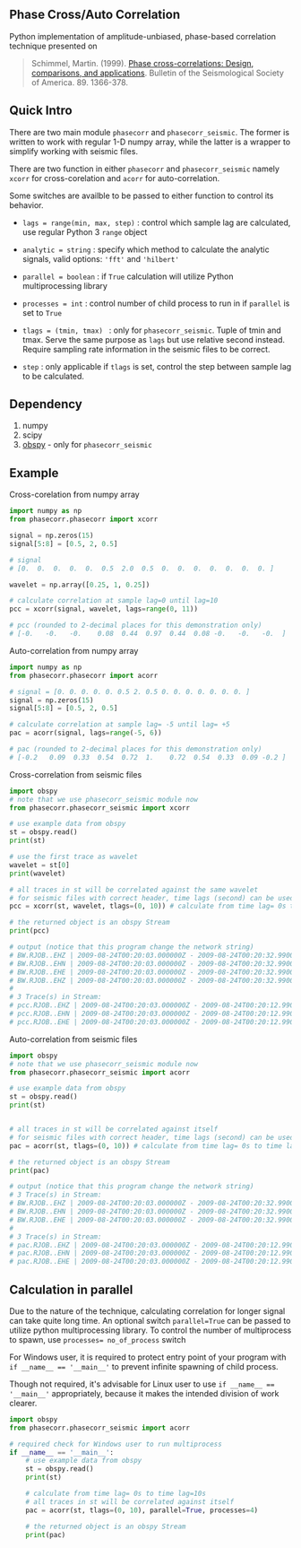 ## Phase Cross/Auto Correlation
Python implementation of amplitude-unbiased, phase-based correlation technique presented on

> Schimmel, Martin. (1999). [Phase cross-correlations: Design, comparisons, and applications](https://www.researchgate.net/publication/228578991_Phase_cross-correlations_Design_comparisons_and_applications). Bulletin of the Seismological Society of America. 89. 1366-378. 

## Quick Intro

There are two main module `phasecorr` and `phasecorr_seismic`. 
The former is written to work with regular 1-D numpy array, while the latter is a wrapper to simplify working with seismic files.

There are two function in either `phasecorr` and `phasecorr_seismic` namely `xcorr` for cross-corelation and `acorr` for auto-correlation.

Some switches are availble to be passed to either function to control its behavior.
- `lags = range(min, max, step)` : control which sample lag are calculated, use regular Python 3 `range` object 
- `analytic = string` : specify which method to calculate the analytic signals, valid options: `'fft'` and `'hilbert'`
- `parallel = boolean` : if `True` calculation will utilize Python multiprocessing library
- `processes = int` : control number of child process to run in if `parallel` is set to `True`


- `tlags = (tmin, tmax) ` : only for `phasecorr_seismic`. Tuple of tmin and tmax. Serve the same purpose as `lags` but use relative second instead. Require sampling rate information in the seismic files to be correct.
- `step` : only applicable if `tlags` is set, control the step between sample lag to be calculated.
## Dependency

1. numpy
2. scipy
3. [obspy](https://github.com/obspy/obspy) - only for `phasecorr_seismic`

## Example

Cross-corelation from numpy array
```python
import numpy as np
from phasecorr.phasecorr import xcorr

signal = np.zeros(15)
signal[5:8] = [0.5, 2, 0.5]

# signal
# [0.  0.  0.  0.  0.  0.5  2.0  0.5  0.  0.  0.  0.  0.  0.  0. ]

wavelet = np.array([0.25, 1, 0.25])

# calculate correlation at sample lag=0 until lag=10
pcc = xcorr(signal, wavelet, lags=range(0, 11))

# pcc (rounded to 2-decimal places for this demonstration only)
# [-0.   -0.   -0.    0.08  0.44  0.97  0.44  0.08 -0.   -0.   -0.  ]
```
Auto-correlation from numpy array
```python
import numpy as np
from phasecorr.phasecorr import acorr

# signal = [0. 0. 0. 0. 0. 0.5 2. 0.5 0. 0. 0. 0. 0. 0. 0. ]
signal = np.zeros(15)
signal[5:8] = [0.5, 2, 0.5]

# calculate correlation at sample lag= -5 until lag= +5
pac = acorr(signal, lags=range(-5, 6))

# pac (rounded to 2-decimal places for this demonstration only)
# [-0.2   0.09  0.33  0.54  0.72  1.    0.72  0.54  0.33  0.09 -0.2 ]
```

Cross-correlation from seismic files
```python
import obspy
# note that we use phasecorr_seismic module now
from phasecorr.phasecorr_seismic import xcorr

# use example data from obspy
st = obspy.read()
print(st)

# use the first trace as wavelet
wavelet = st[0]
print(wavelet)

# all traces in st will be correlated against the same wavelet
# for seismic files with correct header, time lags (second) can be used instead of sample lags
pcc = xcorr(st, wavelet, tlags=(0, 10)) # calculate from time lag= 0s to time lag= 10s

# the returned object is an obspy Stream
print(pcc)

# output (notice that this program change the network string)
# BW.RJOB..EHZ | 2009-08-24T00:20:03.000000Z - 2009-08-24T00:20:32.990000Z | 100.0 Hz, 3000 samples
# BW.RJOB..EHN | 2009-08-24T00:20:03.000000Z - 2009-08-24T00:20:32.990000Z | 100.0 Hz, 3000 samples
# BW.RJOB..EHE | 2009-08-24T00:20:03.000000Z - 2009-08-24T00:20:32.990000Z | 100.0 Hz, 3000 samples
# BW.RJOB..EHZ | 2009-08-24T00:20:03.000000Z - 2009-08-24T00:20:32.990000Z | 100.0 Hz, 3000 samples
#
# 3 Trace(s) in Stream:
# pcc.RJOB..EHZ | 2009-08-24T00:20:03.000000Z - 2009-08-24T00:20:12.990000Z | 100.0 Hz, 1000 samples
# pcc.RJOB..EHN | 2009-08-24T00:20:03.000000Z - 2009-08-24T00:20:12.990000Z | 100.0 Hz, 1000 samples
# pcc.RJOB..EHE | 2009-08-24T00:20:03.000000Z - 2009-08-24T00:20:12.990000Z | 100.0 Hz, 1000 samples
```
Auto-correlation from seismic files
```python
import obspy
# note that we use phasecorr_seismic module now
from phasecorr.phasecorr_seismic import acorr

# use example data from obspy
st = obspy.read()
print(st)


# all traces in st will be correlated against itself
# for seismic files with correct header, time lags (second) can be used instead of sample lags
pac = acorr(st, tlags=(0, 10)) # calculate from time lag= 0s to time lag=10s

# the returned object is an obspy Stream
print(pac)

# output (notice that this program change the network string)
# 3 Trace(s) in Stream:
# BW.RJOB..EHZ | 2009-08-24T00:20:03.000000Z - 2009-08-24T00:20:32.990000Z | 100.0 Hz, 3000 samples
# BW.RJOB..EHN | 2009-08-24T00:20:03.000000Z - 2009-08-24T00:20:32.990000Z | 100.0 Hz, 3000 samples
# BW.RJOB..EHE | 2009-08-24T00:20:03.000000Z - 2009-08-24T00:20:32.990000Z | 100.0 Hz, 3000 samples
#
# 3 Trace(s) in Stream:
# pac.RJOB..EHZ | 2009-08-24T00:20:03.000000Z - 2009-08-24T00:20:12.990000Z | 100.0 Hz, 1000 samples
# pac.RJOB..EHN | 2009-08-24T00:20:03.000000Z - 2009-08-24T00:20:12.990000Z | 100.0 Hz, 1000 samples
# pac.RJOB..EHE | 2009-08-24T00:20:03.000000Z - 2009-08-24T00:20:12.990000Z | 100.0 Hz, 1000 samples
```
## Calculation in parallel

Due to the nature of the technique, calculating correlation for longer signal can take quite long time.
An optional switch `parallel=True` can be passed to utilize python multiprocessing library. 
To control the number of multiprocess to spawn, use `processes= no_of_process` switch

For Windows user, it is required to protect entry point of your program with `if __name__ == '__main__'` to prevent infinite spawning of child process.

Though not required, it's advisable for Linux user to use `if __name__ == '__main__'` appropriately, because it makes the intended division of work clearer.

```python
import obspy
from phasecorr.phasecorr_seismic import acorr

# required check for Windows user to run multiprocess
if __name__ == '__main__':
    # use example data from obspy
    st = obspy.read()
    print(st)

    # calculate from time lag= 0s to time lag=10s
    # all traces in st will be correlated against itself
    pac = acorr(st, tlags=(0, 10), parallel=True, processes=4)

    # the returned object is an obspy Stream
    print(pac)
    
 ```
